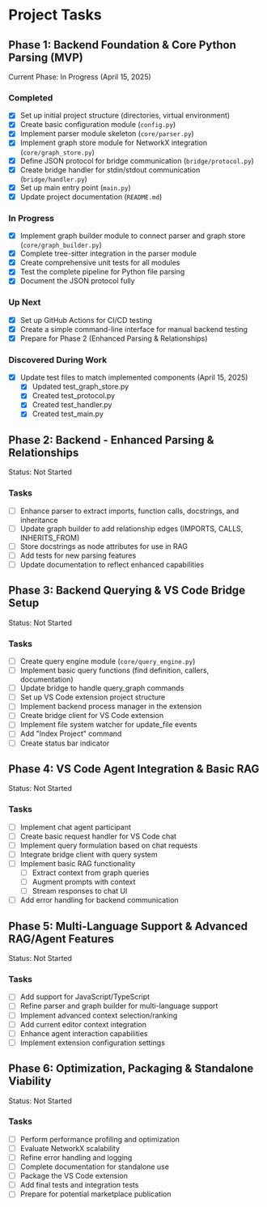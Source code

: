 # Project Tasks

## Phase 1: Backend Foundation & Core Python Parsing (MVP)
Current Phase: In Progress (April 15, 2025)

### Completed
- [x] Set up initial project structure (directories, virtual environment)
- [x] Create basic configuration module (`config.py`)
- [x] Implement parser module skeleton (`core/parser.py`)
- [x] Implement graph store module for NetworkX integration (`core/graph_store.py`)
- [x] Define JSON protocol for bridge communication (`bridge/protocol.py`)
- [x] Create bridge handler for stdin/stdout communication (`bridge/handler.py`)
- [x] Set up main entry point (`main.py`)
- [x] Update project documentation (`README.md`)

### In Progress
- [x] Implement graph builder module to connect parser and graph store (`core/graph_builder.py`)
- [x] Complete tree-sitter integration in the parser module
- [x] Create comprehensive unit tests for all modules
- [x] Test the complete pipeline for Python file parsing
- [x] Document the JSON protocol fully

### Up Next
- [x] Set up GitHub Actions for CI/CD testing
- [x] Create a simple command-line interface for manual backend testing
- [x] Prepare for Phase 2 (Enhanced Parsing & Relationships)

### Discovered During Work
- [x] Update test files to match implemented components (April 15, 2025)
  - [x] Updated test_graph_store.py
  - [x] Created test_protocol.py
  - [x] Created test_handler.py
  - [x] Created test_main.py

## Phase 2: Backend - Enhanced Parsing & Relationships
Status: Not Started

### Tasks
- [ ] Enhance parser to extract imports, function calls, docstrings, and inheritance
- [ ] Update graph builder to add relationship edges (IMPORTS, CALLS, INHERITS_FROM)
- [ ] Store docstrings as node attributes for use in RAG
- [ ] Add tests for new parsing features
- [ ] Update documentation to reflect enhanced capabilities

## Phase 3: Backend Querying & VS Code Bridge Setup
Status: Not Started

### Tasks
- [ ] Create query engine module (`core/query_engine.py`)
- [ ] Implement basic query functions (find definition, callers, documentation)
- [ ] Update bridge to handle query_graph commands
- [ ] Set up VS Code extension project structure
- [ ] Implement backend process manager in the extension
- [ ] Create bridge client for VS Code extension
- [ ] Implement file system watcher for update_file events
- [ ] Add "Index Project" command
- [ ] Create status bar indicator

## Phase 4: VS Code Agent Integration & Basic RAG
Status: Not Started

### Tasks
- [ ] Implement chat agent participant
- [ ] Create basic request handler for VS Code chat
- [ ] Implement query formulation based on chat requests
- [ ] Integrate bridge client with query system
- [ ] Implement basic RAG functionality
  - [ ] Extract context from graph queries
  - [ ] Augment prompts with context
  - [ ] Stream responses to chat UI
- [ ] Add error handling for backend communication

## Phase 5: Multi-Language Support & Advanced RAG/Agent Features
Status: Not Started

### Tasks
- [ ] Add support for JavaScript/TypeScript
- [ ] Refine parser and graph builder for multi-language support
- [ ] Implement advanced context selection/ranking
- [ ] Add current editor context integration
- [ ] Enhance agent interaction capabilities
- [ ] Implement extension configuration settings

## Phase 6: Optimization, Packaging & Standalone Viability
Status: Not Started

### Tasks
- [ ] Perform performance profiling and optimization
- [ ] Evaluate NetworkX scalability
- [ ] Refine error handling and logging
- [ ] Complete documentation for standalone use
- [ ] Package the VS Code extension
- [ ] Add final tests and integration tests
- [ ] Prepare for potential marketplace publication
